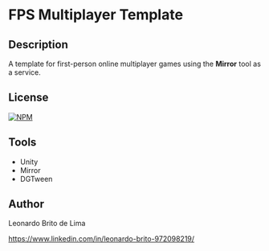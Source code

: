 # FPS Multiplayer Template

## Description
A template for first-person online multiplayer games using the <b>Mirror</b> tool as a service.

## License
[![NPM](https://img.shields.io/github/license/lebritu/fps-multiplayer-template)](https://github.com/lebritu/fps-multiplayer-template/blob/main/license)

## Tools
- Unity
- Mirror
- DGTween

## Author

Leonardo Brito de Lima

https://www.linkedin.com/in/leonardo-brito-972098219/
